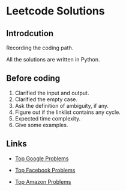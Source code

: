 # Leetcode Solutions

## Introdcution

Recording the coding path.

All the solutions are written in Python.

## Before coding

1. Clarified the input and output.
2. Clarified the empty case.
3. Ask the definition of ambiguity, if any.
4. Figure out if the linklist contains any cycle.
5. Expected time complexity.
6. Give some examples.

## Links

- [Top Google Problems](http://206.81.6.248:12306/leetcode/Google/algorithm)

- [Top Facebook Problems](http://206.81.6.248:12306/leetcode/Facebook/algorithm)

- [Top Amazon Problems](http://206.81.6.248:12306/leetcode/Amazon/algorithm)
